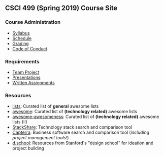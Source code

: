 ## CSCI 499 (Spring 2019) Course Site

### Course Administration
* [Syllabus](/docs/Syllabus.pdf)
* [Schedule](/docs/Schedule.md)
* [Grading](/docs/Grading.md)
* [Code of Conduct](/CODE_OF_CONDUCT.md)

### Requirements
* [Team Project](/docs/TeamProject.md)
* [Presentations](/docs/Presentations.md)
* [Written Assignments](/docs/WrittenAssignments.md)



### Resources
* [lists](https://github.com/jnv/lists): Curated list of **general** awesome lists
* [awesome](https://github.com/sindresorhus/awesome): Curated list of **(technology related)** awesome lists
* [awesome-awesomeness](https://github.com/bayandin/awesome-awesomeness): Curated list of **(technology related)** awesome lists (II)
* [StackShare](https://stackshare.io): Technology stack search and comparison tool
* [Capterra](https://www.capterra.com): Business software search and comparison tool (*including project management tools!*)
* [d.school](https://dschool.stanford.edu/resources/): Resources from Stanford's "design school" for ideation and project building